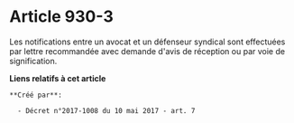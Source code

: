 # Article 930-3

Les notifications entre un avocat et un défenseur syndical sont effectuées par lettre recommandée avec demande d'avis de
réception ou par voie de signification.

**Liens relatifs à cet article**

	**Créé par**:

	  - Décret n°2017-1008 du 10 mai 2017 - art. 7
